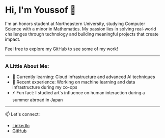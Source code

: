 # Hi, I'm Youssof 👋

I'm an honors student at Northeastern University, studying Computer Science with a minor in Mathematics. My passion lies in solving real-world challenges through technology and building meaningful projects that create impact.  

Feel free to explore my GitHub to see some of my work!

---

### A Little About Me:
- 🌱 Currently learning: Cloud infrastructure and advanced AI techniques
- 🔭 Recent experience: Working on machine learning and data infrastructure during my co-ops
- ⚡ Fun fact: I studied art's influence on human interaction during a summer abroad in Japan

---

📫 Let's connect:  
- [LinkedIn](https://linkedin.com/in/youssof-bendary/)  
- [GitHub](https://github.com/youbendary)
